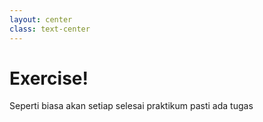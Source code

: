 ```yaml
---
layout: center
class: text-center
---
```


# Exercise!
Seperti biasa akan setiap selesai praktikum pasti ada tugas
